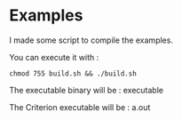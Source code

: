 # Examples

I made some script to compile the examples.

You can execute it with :
```
chmod 755 build.sh && ./build.sh
```

The executable binary will be : executable

The Criterion executable will be : a.out
